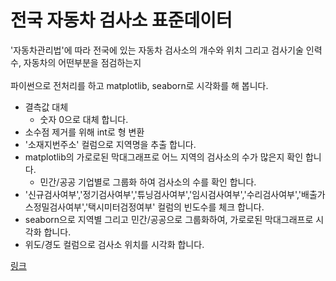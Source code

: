 # 전국 자동차 검사소 표준데이터

'자동차관리법'에 따라 전국에 있는 자동차 검사소의 개수와 위치 그리고 검사기술 인력 수, 자동차의 어떤부분을 점검하는지 
<br><br>
파이썬으로 전처리를 하고 matplotlib, seaborn로 시각화를 해 봅니다.

* 결측값 대체
  * 숫자 0으로 대체 합니다.
* 소수점 제거를 위해 int로 형 변환
* '소재지번주소' 컬럼으로 지역명을 추출 합니다.
* matplotlib의 가로로된 막대그래프로 어느 지역의 검사소의 수가 많은지 확인 합니다.
  * 민간/공공 기업별로 그룹화 하여 검사소의 수를 확인 합니다.
* '신규검사여부','정기검사여부','튜닝검사여부','임시검사여부','수리검사여부','배출가스정밀검사여부','택시미터검정여부' 컬럼의 빈도수를 체크 합니다.
* seaborn으로 지역별 그리고 민간/공공으로 그룹화하여, 가로로된 막대그래프로 시각화 합니다.
* 위도/경도 컬럼으로 검사소 위치를 시각화 합니다.

[링크](https://github.com/SANGHEEZZANG/CarInspection/blob/main/%EC%A0%84%EA%B5%AD%EC%9E%90%EB%8F%99%EC%B0%A8%EA%B2%80%EC%82%AC%EC%86%8C%ED%91%9C%EC%A4%80%EB%8D%B0%EC%9D%B4%ED%84%B0.ipynb)

